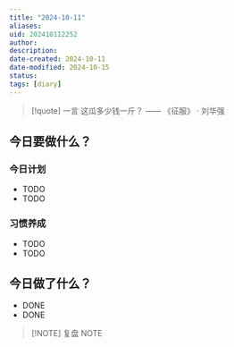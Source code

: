 ```yaml
---
title: "2024-10-11"
aliases: 
uid: 202410112252
author: 
description: 
date-created: 2024-10-11
date-modified: 2024-10-15
status: 
tags: [diary]
---
```


> [!quote] 一言
 这瓜多少钱一斤？ —— 《征服》 · 刘华强

## 今日要做什么？

### 今日计划

- TODO
- TODO

### 习惯养成

- TODO
- TODO

## 今日做了什么？

- DONE
- DONE

> [!NOTE] 复盘
> NOTE
